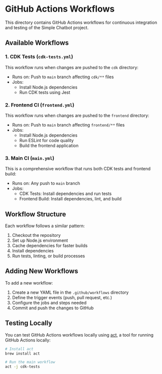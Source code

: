 # GitHub Actions Workflows

This directory contains GitHub Actions workflows for continuous integration and testing of the Simple Chatbot project.

## Available Workflows

### 1. CDK Tests (`cdk-tests.yml`)

This workflow runs when changes are pushed to the `cdk` directory:

- Runs on: Push to `main` branch affecting `cdk/**` files
- Jobs:
  - Install Node.js dependencies
  - Run CDK tests using Jest

### 2. Frontend CI (`frontend.yml`)

This workflow runs when changes are pushed to the `frontend` directory:

- Runs on: Push to `main` branch affecting `frontend/**` files
- Jobs:
  - Install Node.js dependencies
  - Run ESLint for code quality
  - Build the frontend application

### 3. Main CI (`main.yml`)

This is a comprehensive workflow that runs both CDK tests and frontend build:

- Runs on: Any push to `main` branch
- Jobs:
  - CDK Tests: Install dependencies and run tests
  - Frontend Build: Install dependencies, lint, and build

## Workflow Structure

Each workflow follows a similar pattern:

1. Checkout the repository
2. Set up Node.js environment
3. Cache dependencies for faster builds
4. Install dependencies
5. Run tests, linting, or build processes

## Adding New Workflows

To add a new workflow:

1. Create a new YAML file in the `.github/workflows` directory
2. Define the trigger events (push, pull request, etc.)
3. Configure the jobs and steps needed
4. Commit and push the changes to GitHub

## Testing Locally

You can test GitHub Actions workflows locally using [act](https://github.com/nektos/act), a tool for running GitHub Actions locally:

```bash
# Install act
brew install act

# Run the main workflow
act -j cdk-tests
```
